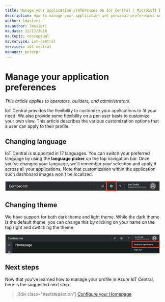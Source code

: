 ```yaml
---
title: Manage your application preferences on IoT Central | Microsoft Docs
description: How to manage your application and personal preferences on IoT Central
author: lmasieri
ms.author: lmasieri
ms.date: 12/13/2018
ms.topic: conceptual
ms.service: iot-central
services: iot-central
manager: peterpr
---
```


# Manage your application preferences

*This article applies to operators, builders, and administrators.*

IoT Central provides the flexibility to customize your applications to fit your need. We also provide some flexibility on a per-user basis to customize your own view. This article describes the various customization options that a user can apply to their profile.

## Changing language

IoT Central is supported in 17 languages. You can switch your preferred language by using the **language picker** on the top navigation bar. Once you've changed your language, we'll remember *your* selection and apply it across all your applications. Note that customization within the application such dashboard images won't be localized. 

![IoT Central Language Picker](media/howto-manage-profile/language-picker.png)

## Changing theme

We have support for both dark theme and light theme. While the dark theme is the default theme, you can change this by clicking on your name on the top right and switching the theme.

![IoT Central theme picker](media/howto-manage-profile/theme-picker.png)

## Next steps

Now that you've learned how to manage your profile in Azure IoT Central, here is the suggested next step:

> [!div class="nextstepaction"]
> [Configure your Homepage](howto-configure-homepage.md)

